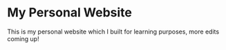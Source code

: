 # My Personal Website

This is my personal website which I built for learning purposes, more edits coming up!

